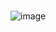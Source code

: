 
# 
![image](https://github.com/Davi-OS/CSharp/assets/112199758/14f24342-dae0-4cff-a118-ce2321be39f3)